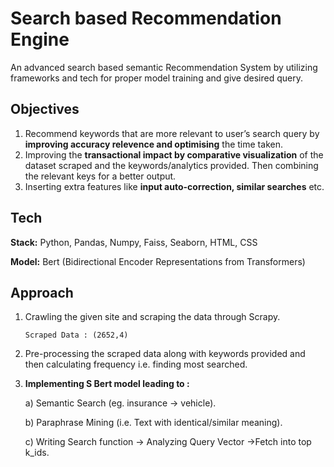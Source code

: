 # Search based Recommendation Engine
An advanced search based semantic Recommendation System by utilizing frameworks and tech for proper model training and give desired query.

## Objectives
1. Recommend keywords that are more relevant to user’s search query by **improving accuracy relevence and optimising** the time taken.
2. Improving the **transactional impact by comparative visualization** of the dataset scraped and the keywords/analytics provided. Then combining the relevant keys for a better output.
3. Inserting extra features like **input auto-correction, similar searches** etc.
## Tech 

**Stack:** Python, Pandas, Numpy, Faiss, Seaborn, HTML, CSS

**Model:** Bert (Bidirectional Encoder Representations from Transformers)


## Approach
1. Crawling the given site and scraping the data through Scrapy.

       Scraped Data : (2652,4) 


2. Pre-processing the scraped data along with keywords provided and then calculating frequency i.e. finding most searched.
3. **Implementing S Bert model leading to :**

     a) Semantic Search (eg. insurance -> vehicle).

     b) Paraphrase Mining (i.e. Text with identical/similar meaning).

     c) Writing Search function -> Analyzing Query Vector ->Fetch into top k_ids.

